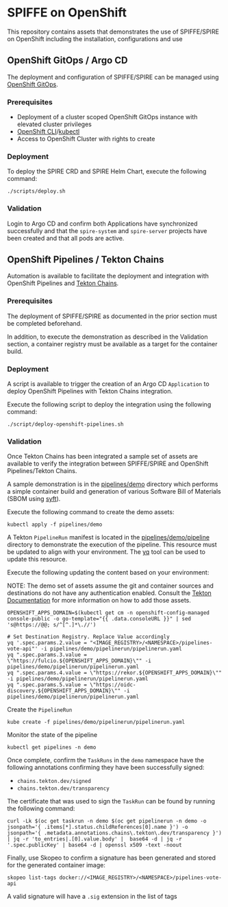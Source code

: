 # SPIFFE on OpenShift

This repository contains assets that demonstrates the use of SPIFFE/SPIRE on OpenShift including the installation, configurations and use

## OpenShift GitOps / Argo CD

The deployment and configuration of SPIFFE/SPIRE can be managed using [OpenShift GitOps](https://www.redhat.com/en/technologies/cloud-computing/openshift/gitops).

### Prerequisites

* Deployment of a cluster scoped OpenShift GitOps instance with elevated cluster privileges
* [OpenShift CLI](https://docs.openshift.com/container-platform/4.14/cli_reference/openshift_cli/getting-started-cli.html)/[kubectl](https://kubernetes.io/docs/reference/kubectl/)
* Access to OpenShift Cluster with rights to create

### Deployment

To deploy the SPIRE CRD and SPIRE Helm Chart, execute the following command:

```shell
./scripts/deploy.sh
```

### Validation

Login to Argo CD and confirm both Applications have synchronized successfully and that the `spire-system` and `spire-server` projects have been created and that all pods are active.

## OpenShift Pipelines / Tekton Chains

Automation is available to facilitate the deployment and integration with OpenShift Pipelines and [Tekton Chains](https://docs.openshift.com/pipelines/1.13/secure/using-tekton-chains-for-openshift-pipelines-supply-chain-security.html).

### Prerequisites

The deployment of SPIFFE/SPIRE as documented in the prior section must be completed beforehand.

In addition, to execute the demonstration as described in the Validation section, a container registry must be available as a target for the container build.

### Deployment

A script is available to trigger the creation of an Argo CD `Application` to deploy OpenShift Pipelines with Tekton Chains integration.

Execute the following script to deploy the integration using the following command:

```shell
./script/deploy-openshift-pipelines.sh
```

### Validation

Once Tekton Chains has been integrated a sample set of assets are available to verify the integration between SPIFFE/SPIRE and OpenShift Pipelines/Tekton Chains.

A sample demonstration is in the [pipelines/demo](pipelines/demo) directory which performs a simple container build and generation of various Software Bill of Materials (SBOM using [syft](https://github.com/anchore/syft)).

Execute the following command to create the demo assets:

```script
kubectl apply -f pipelines/demo
```

A Tekton `PipelineRun` manifest is located in the [pipelines/demo/pipeline](pipelines/demo/pipeline) directory to demonstrate the execution of the pipeline. This resource must be updated to align with your environment. The [yq](https://mikefarah.gitbook.io/yq) tool can be used to update this resource.

Execute the following updating the content based on your environment:


NOTE: The demo set of assets assume the git and container sources and destinations do not have any authentication enabled. Consult the [Tekton Documentation](https://tekton.dev/docs/pipelines/auth/) for more information on how to add those assets.


```shell
OPENSHIFT_APPS_DOMAIN=$(kubectl get cm -n openshift-config-managed  console-public -o go-template="{{ .data.consoleURL }}" | sed 's@https://@@; s/^[^.]*\.//')

# Set Destination Registry. Replace Value accordingly
yq '.spec.params.2.value = "<IMAGE_REGISTRY>/<NAMESPACE>/pipelines-vote-api"' -i pipelines/demo/pipelinerun/pipelinerun.yaml
yq ".spec.params.3.value = \"https://fulcio.${OPENSHIFT_APPS_DOMAIN}\"" -i pipelines/demo/pipelinerun/pipelinerun.yaml
yq ".spec.params.4.value = \"https://rekor.${OPENSHIFT_APPS_DOMAIN}\"" -i pipelines/demo/pipelinerun/pipelinerun.yaml
yq ".spec.params.5.value = \"https://oidc-discovery.${OPENSHIFT_APPS_DOMAIN}\"" -i pipelines/demo/pipelinerun/pipelinerun.yaml
```

Create the `PipelineRun`

```shell
kube create -f pipelines/demo/pipelinerun/pipelinerun.yaml
```

Monitor the state of the pipeline

```shell
kubectl get pipelines -n demo
```

Once complete, confirm the `TaskRuns` in the `demo` namespace have the following annotations confirming they have been successfully signed:

* `chains.tekton.dev/signed`
* `chains.tekton.dev/transparency`

The certificate that was used to sign the `TaskRun` can be found by running the following command:

```shell
curl -Lk $(oc get taskrun -n demo $(oc get pipelinerun -n demo -o jsonpath='{ .items[*].status.childReferences[0].name }') -o jsonpath='{ .metadata.annotations.chains\.tekton\.dev/transparency }') | jq -r 'to_entries|.[0].value.body' |  base64 -d | jq -r '.spec.publicKey' | base64 -d | openssl x509 -text -noout
```

Finally, use Skopeo to confirm a signature has been generated and stored for the generated container image:

```shell
skopeo list-tags docker://<IMAGE_REGISTRY>/<NAMESPACE>/pipelines-vote-api
```

A valid signature will have a `.sig` extension in the list of tags
